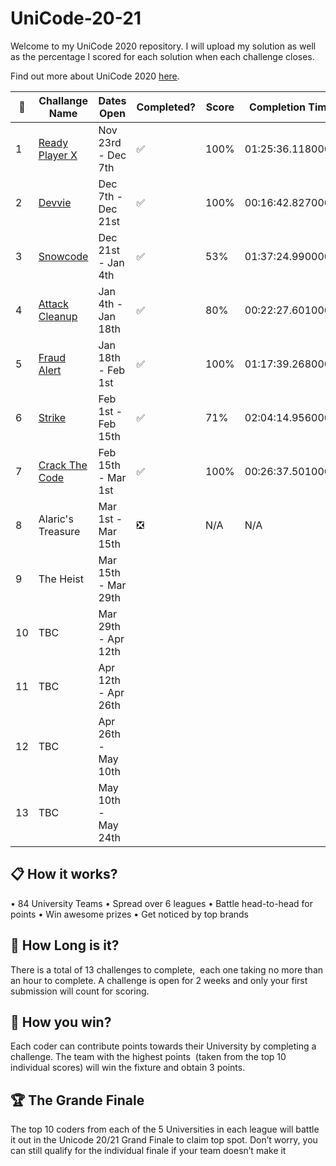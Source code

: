 # UniCode-20-21

Welcome to my UniCode 2020 repository. I will upload my solution as well as the percentage I scored for each solution when each challenge closes.

Find out more about UniCode 2020 [here](https://www.showcode.io/unicode/).


:pencil: | Challange Name     | Dates Open          | Completed?                    | Score | Completion Time
---------|--------------------|---------------------|-------------------------------|-------|------------------
1        | [Ready Player X][1]| Nov 23rd - Dec 7th  | :white_check_mark:            | 100%  | 01:25:36.1180000
2        | [Devvie][2]        | Dec 7th - Dec 21st  | :white_check_mark:            | 100%  | 00:16:42.8270000
3        | [Snowcode][3]      | Dec 21st - Jan 4th  | :white_check_mark:            |  53%  | 01:37:24.9900000
4        | [Attack Cleanup][4]| Jan 4th - Jan 18th  | :white_check_mark:            |  80%  | 00:22:27.6010000
5        | [Fraud Alert][5]   | Jan 18th - Feb 1st  | :white_check_mark:            | 100%  | 01:17:39.2680000
6        | [Strike][6]        | Feb 1st - Feb 15th  | :white_check_mark:            |  71%  | 02:04:14.9560000
7        | [Crack The Code][7]| Feb 15th - Mar 1st  | :white_check_mark:            | 100%  | 00:26:37.5010000
8        | Alaric's Treasure  | Mar 1st - Mar 15th  | :negative_squared_cross_mark: |  N/A  | N/A
9        | The Heist          | Mar 15th - Mar 29th |                               |       | 
10       | TBC                | Mar 29th - Apr 12th |                               |       | 
11       | TBC                | Apr 12th - Apr 26th |                               |       | 
12       | TBC                | Apr 26th - May 10th |                               |       | 
13       | TBC                | May 10th - May 24th |                               |       | 





## :clipboard:  How it works?

• 84 University Teams
• Spread over 6 leagues
• Battle head-to-head for points
• Win awesome prizes
• Get noticed by top brands

## :red_car:  How Long is it?

There is a total of 13 challenges to complete,  each one taking no more than an hour to complete. 
A challenge is open for 2 weeks and only your first submission will count for scoring.

## :rocket:  How you win?

Each coder can contribute points towards their University by completing a challenge. 
The team with the highest points  (taken from the top 10 individual scores) will win the fixture and obtain 3 points.

## :trophy: The Grande Finale

The top 10 coders from each of the 5 Universities in each league will battle it out in the Unicode 20/21 Grand Finale to claim top spot.
Don’t worry, you can still qualify for the individual finale if your team doesn’t make it

[1]:https://github.com/CraigMyles/UniCode-20-21/blob/main/Challenge_1_Ready_Player_X/src/main.java
[2]:https://github.com/CraigMyles/UniCode-20-21/blob/main/Challenge_2_Devvie/src/main.java
[3]:https://github.com/CraigMyles/UniCode-20-21/blob/main/Challenge_3_Snowcode/src/main3.java
[4]:https://github.com/CraigMyles/UniCode-20-21/blob/main/Challenge_4_Attack_Cleanup/src/main.java
[5]:https://github.com/CraigMyles/UniCode-20-21/blob/main/Challenge_5_Fraud_Alert/src/main.java
[6]:https://github.com/CraigMyles/UniCode-20-21/blob/main/Challenge_6_Strike/src/main.java
[7]:https://github.com/CraigMyles/UniCode-20-21/blob/main/Challenge_7_Crack_The_/src/main.java
